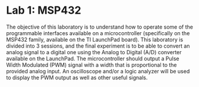 # Lab 1: MSP432

The objective of this laboratory is to understand how to operate some of the programmable interfaces
available on a microcontroller (specifically on the MSP432 family, available on the TI LaunchPad
board).
This laboratory is divided into 3 sessions, and the final experiment is to be able to convert an analog
signal to a digital one using the Analog to Digital (A/D) converter available on the LaunchPad.
The microcontroller should output a Pulse Width Modulated (PWM) signal with a width that is
proportional to the provided analog input. An oscilloscope and/or a logic analyzer will be used to display
the PWM output as well as other useful signals.
